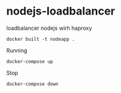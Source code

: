 # nodejs-loadbalancer
loadbalancer nodejs wirh haproxy
```
docker built -t nodeapp .
```
Running
```
docker-compose up
```
Stop
```
docker-compose down
```
